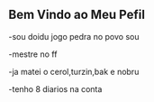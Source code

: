 ## Bem Vindo ao Meu Pefil
-sou doidu jogo pedra no povo sou 



-mestre no ff



-ja matei o cerol,turzin,bak e nobru



-tenho 8 diarios na conta 

